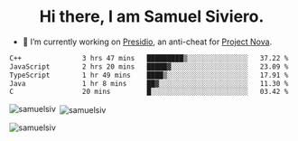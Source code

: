 <h1 align="center">Hi there, I am Samuel Siviero.</h1>

- 🔭 I’m currently working on [Presidio](https://presidio.ac), an anti-cheat for [Project Nova](https://discord.gg/novafn).

<!--START_SECTION:waka-->

```txt
C++               3 hrs 47 mins   █████████▒░░░░░░░░░░░░░░░   37.22 %
JavaScript        2 hrs 20 mins   █████▓░░░░░░░░░░░░░░░░░░░   23.09 %
TypeScript        1 hr 49 mins    ████▒░░░░░░░░░░░░░░░░░░░░   17.91 %
Java              1 hr 8 mins     ██▓░░░░░░░░░░░░░░░░░░░░░░   11.30 %
C                 20 mins         █░░░░░░░░░░░░░░░░░░░░░░░░   03.42 %
```

<!--END_SECTION:waka-->

<p><img align="left" src="https://github-readme-stats.vercel.app/api/top-langs?username=samuelsiv&show_icons=true&locale=en&layout=compact&theme=radical" alt="samuelsiv" /></p>

<p>&nbsp;<img align="center" src="https://github-readme-stats.vercel.app/api?username=samuelsiv&show_icons=true&locale=en&theme=radical" alt="samuelsiv" /></p>
<p align="left"> <img src="https://komarev.com/ghpvc/?username=samuelsiv&label=Profile%20views&color=0e75b6&style=flat" alt="samuelsiv" /> </p>
